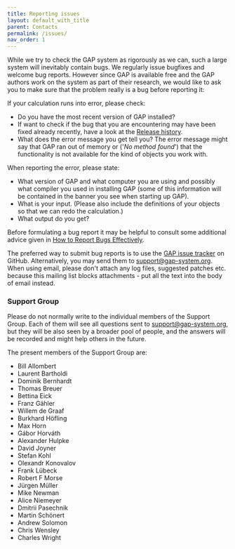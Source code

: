 ```yaml
---
title: Reporting issues
layout: default_with_title
parent: Contacts
permalink: /issues/
nav_order: 1
---
```


While we try to check the GAP system as rigorously as we can, such a
large system will inevitably contain bugs. We regularly issue bugfixes
and welcome bug reports. However since GAP is available free and the GAP
authors work on the system as part of their research, we would like to
ask you to make sure that the problem really is a bug before reporting
it:

If your calculation runs into error, please check:

-   Do you have the most recent version of GAP installed?
-   If want to check if the bug that you are encountering may have been
    fixed already recently, have a look at the
    [Release history](https://github.com/gap-system/gap/blob/master/CHANGES.md).
-   What does the error message you get tell you? The error message
    might say that GAP ran out of memory or ('*No method found*') that
    the functionality is not available for the kind of objects you work
    with.

When reporting the error, please state:

-   What version of GAP and what computer you are using and possibly
    what compiler you used in installing GAP (some of this information
    will be contained in the banner you see when starting up GAP).
-   What is your input. (Please also include the definitions of your
    objects so that we can redo the calculation.)
-   What output do you get?

Before formulating a bug report it may be helpful to consult some
additional advice given in
[How to Report Bugs Effectively](http://www.chiark.greenend.org.uk/~sgtatham/bugs.html).

The preferred way to submit bug reports is to use the [GAP issue
tracker](https://github.com/gap-system/gap/issues) on GitHub.
Alternatively, you may send them to <support@gap-system.org>. When using
email, please don't attach any log files, suggested patches etc.
because this mailing list blocks attachments - put all the text into the
body of email instead.

### Support Group
Please do not normally write to the individual members of the Support Group.
Each of them will see all questions sent to <support@gap-system.org>,
but they will be also seen by a broader pool of people, and the answers will
be recorded and might help others in the future.

The present members of the Support Group are:

- Bill Allombert
- Laurent Bartholdi
- Dominik Bernhardt
- Thomas Breuer
- Bettina Eick
- Franz Gähler
- Willem de Graaf
- Burkhard Höfling
- Max Horn
- Gábor Horváth
- Alexander Hulpke
- David Joyner
- Stefan Kohl
- Olexandr Konovalov
- Frank Lübeck
- Robert F Morse
- Jürgen Müller
- Mike Newman
- Alice Niemeyer
- Dmitrii Pasechnik
- Martin Schönert
- Andrew Solomon
- Chris Wensley
- Charles Wright